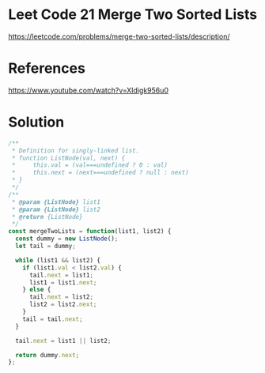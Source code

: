 # Leet Code 21 Merge Two Sorted Lists

https://leetcode.com/problems/merge-two-sorted-lists/description/
# References
https://www.youtube.com/watch?v=XIdigk956u0
# Solution

```javascript
/**
 * Definition for singly-linked list.
 * function ListNode(val, next) {
 *     this.val = (val===undefined ? 0 : val)
 *     this.next = (next===undefined ? null : next)
 * }
 */
/**
 * @param {ListNode} list1
 * @param {ListNode} list2
 * @return {ListNode}
 */
const mergeTwoLists = function(list1, list2) {
  const dummy = new ListNode();
  let tail = dummy;

  while (list1 && list2) {
    if (list1.val < list2.val) {
      tail.next = list1;
      list1 = list1.next;
    } else {
      tail.next = list2;
      list2 = list2.next;
    }
    tail = tail.next;
  }

  tail.next = list1 || list2;

  return dummy.next;
};
```
